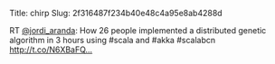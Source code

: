 Title: chirp
Slug: 2f316487f234b40e48c4a95e8ab4288d

RT <a href="http://twitter.com/jordi_aranda">@jordi_aranda</a>: How 26 people implemented a distributed genetic algorithm in 3 hours using #scala and #akka #scalabcn <a href="http://t.co/N6XBaFQ…">http://t.co/N6XBaFQ…</a>
